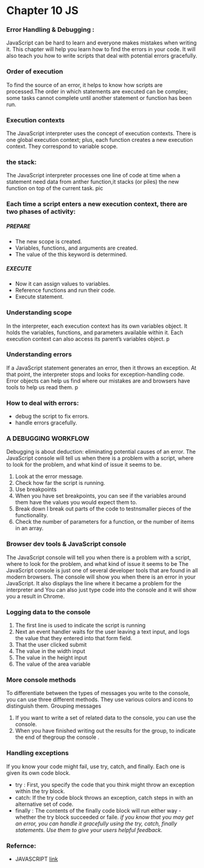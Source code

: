 # Chapter 10 JS
### Error Handling & Debugging :
JavaScript can be hard to learn and everyone makes mistakes when writing it. This chapter will help you learn how to find the errors in your code. It will also teach you how to write scripts that deal with potential errors gracefully.
### Order of execution
To find the source of an error, it helps to know how scripts are processed.The order in which statements are executed can be complex; some tasks cannot complete until another statement or function has been run.
### Execution contexts
The JavaScript interpreter uses the concept of execution contexts. There is one global execution context; plus, each function creates a new execution context. They correspond to variable scope.
### the stack:
The JavaScript interpreter processes one line of code at time when a statement need data from anther function,it stacks (or piles) the new function on top of the current task.
pic
### Each time a script enters a new execution context, there are two phases of activity:
##### PREPARE 
 *  The new scope is created.
*  Variables, functions, and arguments are created.
*  The value of the this keyword is determined.
##### EXECUTE 
*   Now it can assign values to variables.
*  Reference functions and run their code.
*  Execute statement.
### Understanding scope
In the interpreter,  each execution context has its own variables object. It holds the variables, functions,  and parameters available within it. Each execution context can also access its parent’s variables object.
p
### Understanding errors
If a JavaScript statement generates an error, then it throws an exception. At that point, the interpreter stops and looks for exception-handling code.
Error objects 
can help us find where our mistakes are and browsers have tools to help us read them.
p
### How to deal with errors:
* debug the script to fix errors.
* handle errors gracefully.
### A DEBUGGING WORKFLOW
Debugging is about deduction: eliminating potential causes of an error.
The JavaScript console will tell us when there is a problem with a script, where to look for the problem, and what kind of issue it seems to be.
1.  Look at the error message.
2.  Check how far the script is running.
3.  Use breakpoints
4. When you have set breakpoints, you can see if the variables around them have the values you would expect them to.
5.  Break down I break out parts of the code to testnsmaller pieces of the functionality.
6. Check the number of parameters for a function, or the number of items in an array.
### Browser dev tools & JavaScript console
The JavaScript console will tell you when there is a problem with a script, where to look for the problem, and what kind of issue it seems to be
The JavaScript console is just one of several developer tools that are found in all modern browsers.
The console will show you when there is an error in your JavaScript. It also displays the line where it became a problem for the interpreter and You can also just type code into the console and it will show you a result in Chrome.
### Logging data to the console
1. The first line is used to indicate the script is running
2. Next an event handler waits for the user leaving a text input, and logs the value that they entered into that form field.
3. That the user clicked submit
4. The value in the width input
5. The value in the height input
6. The value of the area variable
### More console methods 
To differentiate between the types of messages you write to the console, you can use three different methods. They use various colors and icons to distinguish them.
Grouping messages
1.  If you want to write a set of related data to the console, you can use the console.
2.  When you have finished writing out the results for the group, to indicate the end of thegroup the console .
### Handling exceptions
If you know your code might fail, use try, catch, and finally. Each one is given its own code block.
* try : First, you specify the code that you think might throw an exception within the try block.
* catch: If the try code block throws an exception, catch steps in with an alternative set of code.
* finally : The contents of the finally code block will run either way - whether the try block succeeded or faile.
*if you know that you may get an error, you can handle it gracefully using the try, catch, finally statements. Use them to give your users helpful feedback.*
### Refernce:
* JAVASCRIPT [link](https://drive.google.com/file/d/1yCXMmjTfE_E1V3cC5Vf7VvizqVGx5V0Y/view)
